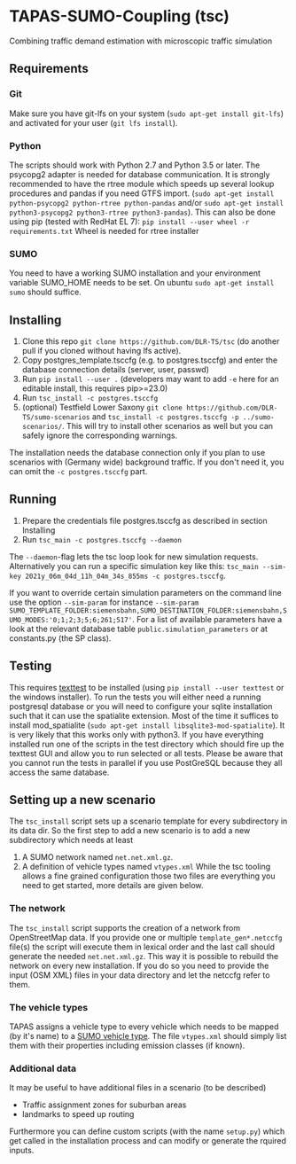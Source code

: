 # TAPAS-SUMO-Coupling (tsc)
Combining traffic demand estimation with microscopic traffic simulation

## Requirements
### Git
Make sure you have git-lfs on your system (`sudo apt-get install git-lfs`) and activated for your user (`git lfs install`).

### Python
The scripts should work with Python 2.7 and Python 3.5 or later. The psycopg2 adapter is needed for database communication.
It is strongly recommended to have the rtree module which speeds up several lookup procedures and pandas
if you need GTFS import.
(`sudo apt-get install python-psycopg2 python-rtree python-pandas` and/or `sudo apt-get install python3-psycopg2 python3-rtree python3-pandas`).
This can also be done using pip (tested with RedHat EL 7):
`pip install --user wheel -r requirements.txt`
Wheel is needed for rtree installer

### SUMO
You need to have a working SUMO installation and your environment variable SUMO_HOME needs to be set. On ubuntu
`sudo apt-get install sumo` should suffice.

## Installing
1. Clone this repo `git clone https://github.com/DLR-TS/tsc` (do another pull if you cloned without having lfs active).
2. Copy postgres_template.tsccfg (e.g. to postgres.tsccfg) and enter the database connection details (server, user, passwd)
3. Run `pip install --user .` (developers may want to add `-e` here for an editable install, this requires pip>=23.0)
4. Run `tsc_install -c postgres.tsccfg`
5. (optional) Testfield Lower Saxony `git clone https://github.com/DLR-TS/sumo-scenarios` and `tsc_install -c postgres.tsccfg -p ../sumo-scenarios/`. This will try to install other scenarios as well but you can safely ignore the corresponding warnings.

The installation needs the database connection only if you plan to use scenarios with (Germany wide) background traffic. 
If you don't need it, you can omit the `-c postgres.tsccfg` part.

## Running
1. Prepare the credentials file postgres.tsccfg as described in section Installing
2. Run `tsc_main -c postgres.tsccfg --daemon`

The `--daemon`-flag lets the tsc loop look for new simulation requests. Alternatively you can run a specific
simulation key like this: `tsc_main --sim-key 2021y_06m_04d_11h_04m_34s_855ms -c postgres.tsccfg`.

If you want to override certain simulation parameters on the command line use the option `--sim-param` for instance
`--sim-param SUMO_TEMPLATE_FOLDER:siemensbahn,SUMO_DESTINATION_FOLDER:siemensbahn,SUMO_MODES:'0;1;2;3;5;6;261;517'`.
For a list of available parameters have a look at the relevant database table `public.simulation_parameters` or at constants.py (the SP class).

## Testing
This requires [texttest](https://www.texttest.org/) to be installed (using `pip install --user texttest` or the windows installer).
To run the tests you will either need a running postgresql database or you will need to configure your sqlite installation such that it can use the spatialite extension.
Most of the time it suffices to install mod_spatialite (`sudo apt-get install libsqlite3-mod-spatialite`). It is very likely that this works only with python3.
If you have everything installed run one of the scripts in the test directory which should fire up the texttest GUI
and allow you to run selected or all tests. Please be aware that you cannot run the tests in parallel
if you use PostGreSQL because they all access the same database.

## Setting up a new scenario
The `tsc_install` script sets up a scenario template for every subdirectory in its data dir.
So the first step to add a new scenario is to add a new subdirectory which needs at least
1. A SUMO network named `net.net.xml.gz`.
2. A definition of vehicle types named `vtypes.xml`
While the tsc tooling allows a fine grained configuration those two files are everything you need to get started,
more details are given below.

### The network
The `tsc_install` script supports the creation of a network from OpenStreetMap data.
If you provide one or multiple `template_gen*.netccfg` file(s) the script will execute them in lexical order
and the last call should generate the needed `net.net.xml.gz`. This way it is possible to rebuild the network
on every new installation. If you do so you need to provide the input (OSM XML) files in your data directory and
let the netccfg refer to them.

### The vehicle types
TAPAS assigns a vehicle type to every vehicle which needs to be mapped (by it's name) to a 
[SUMO vehicle type](https://sumo.dlr.de/docs/Definition_of_Vehicles%2C_Vehicle_Types%2C_and_Routes.html#vehicle_types).
The file `vtypes.xml` should simply list them with their properties including emission classes (if known).

### Additional data
It may be useful to have additional files in a scenario (to be described)
- Traffic assignment zones for suburban areas
- landmarks to speed up routing

Furthermore you can define custom scripts (with the name `setup.py`) which get called in the installation process
and can modify or generate the rquired inputs.
